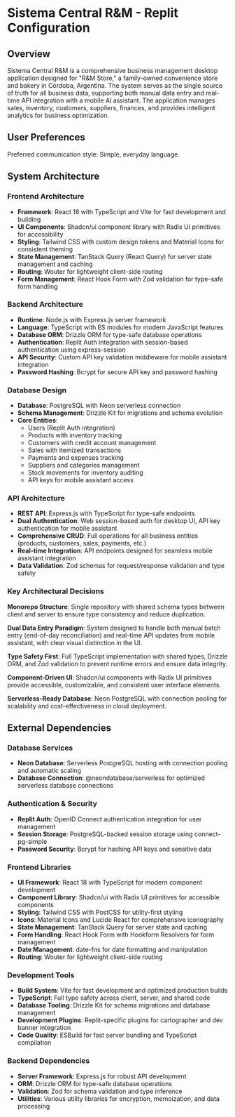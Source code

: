 # Sistema Central R&M - Replit Configuration

## Overview

Sistema Central R&M is a comprehensive business management desktop application designed for "R&M Store," a family-owned convenience store and bakery in Córdoba, Argentina. The system serves as the single source of truth for all business data, supporting both manual data entry and real-time API integration with a mobile AI assistant. The application manages sales, inventory, customers, suppliers, finances, and provides intelligent analytics for business optimization.

## User Preferences

Preferred communication style: Simple, everyday language.

## System Architecture

### Frontend Architecture
- **Framework**: React 18 with TypeScript and Vite for fast development and building
- **UI Components**: Shadcn/ui component library with Radix UI primitives for accessibility
- **Styling**: Tailwind CSS with custom design tokens and Material Icons for consistent theming
- **State Management**: TanStack Query (React Query) for server state management and caching
- **Routing**: Wouter for lightweight client-side routing
- **Form Management**: React Hook Form with Zod validation for type-safe form handling

### Backend Architecture
- **Runtime**: Node.js with Express.js server framework
- **Language**: TypeScript with ES modules for modern JavaScript features
- **Database ORM**: Drizzle ORM for type-safe database operations
- **Authentication**: Replit Auth integration with session-based authentication using express-session
- **API Security**: Custom API key validation middleware for mobile assistant integration
- **Password Hashing**: Bcrypt for secure API key and password hashing

### Database Design
- **Database**: PostgreSQL with Neon serverless connection
- **Schema Management**: Drizzle Kit for migrations and schema evolution
- **Core Entities**:
  - Users (Replit Auth integration)
  - Products with inventory tracking
  - Customers with credit account management
  - Sales with itemized transactions
  - Payments and expenses tracking
  - Suppliers and categories management
  - Stock movements for inventory auditing
  - API keys for mobile assistant access

### API Architecture
- **REST API**: Express.js with TypeScript for type-safe endpoints
- **Dual Authentication**: Web session-based auth for desktop UI, API key authentication for mobile assistant
- **Comprehensive CRUD**: Full operations for all business entities (products, customers, sales, payments, etc.)
- **Real-time Integration**: API endpoints designed for seamless mobile assistant integration
- **Data Validation**: Zod schemas for request/response validation and type safety

### Key Architectural Decisions

**Monorepo Structure**: Single repository with shared schema types between client and server to ensure type consistency and reduce duplication.

**Dual Data Entry Paradigm**: System designed to handle both manual batch entry (end-of-day reconciliation) and real-time API updates from mobile assistant, with clear visual distinction in the UI.

**Type Safety First**: Full TypeScript implementation with shared types, Drizzle ORM, and Zod validation to prevent runtime errors and ensure data integrity.

**Component-Driven UI**: Shadcn/ui components with Radix UI primitives provide accessible, customizable, and consistent user interface elements.

**Serverless-Ready Database**: Neon PostgreSQL with connection pooling for scalability and cost-effectiveness in cloud deployment.

## External Dependencies

### Database Services
- **Neon Database**: Serverless PostgreSQL hosting with connection pooling and automatic scaling
- **Database Connection**: @neondatabase/serverless for optimized serverless database connections

### Authentication & Security
- **Replit Auth**: OpenID Connect authentication integration for user management
- **Session Storage**: PostgreSQL-backed session storage using connect-pg-simple
- **Password Security**: Bcrypt for hashing API keys and sensitive data

### Frontend Libraries
- **UI Framework**: React 18 with TypeScript for modern component development
- **Component Library**: Shadcn/ui with Radix UI primitives for accessible components
- **Styling**: Tailwind CSS with PostCSS for utility-first styling
- **Icons**: Material Icons and Lucide React for comprehensive iconography
- **State Management**: TanStack Query for server state and caching
- **Form Handling**: React Hook Form with Hookform Resolvers for form management
- **Date Management**: date-fns for date formatting and manipulation
- **Routing**: Wouter for lightweight client-side routing

### Development Tools
- **Build System**: Vite for fast development and optimized production builds
- **TypeScript**: Full type safety across client, server, and shared code
- **Database Tooling**: Drizzle Kit for schema migrations and database management
- **Development Plugins**: Replit-specific plugins for cartographer and dev banner integration
- **Code Quality**: ESBuild for fast server bundling and TypeScript compilation

### Backend Dependencies
- **Server Framework**: Express.js for robust API development
- **ORM**: Drizzle ORM for type-safe database operations
- **Validation**: Zod for schema validation and type inference
- **Utilities**: Various utility libraries for encryption, memoization, and data processing